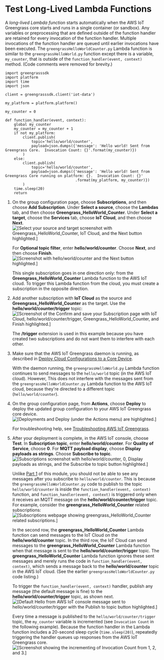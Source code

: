 # Test Long\-Lived Lambda Functions<a name="long-testing"></a>

A *long\-lived Lambda function* starts automatically when the AWS IoT Greengrass core starts and runs in a single container \(or sandbox\)\. Any variables or preprocessing that are defined outside of the function handler are retained for every invocation of the function handler\. Multiple invocations of the function handler are queued until earlier invocations have been executed\. The `greengrassHelloWorldCounter.py` Lambda function is similar to the `greengrassHelloWorld.py` function except there is a variable, `my_counter`, that is outside of the `function_handler(event, context)` method\. \(Code comments were removed for brevity\.\)

```
import greengrasssdk
import platform
import time
import json

client = greengrasssdk.client('iot-data')

my_platform = platform.platform()

my_counter = 0

def function_handler(event, context):
    global my_counter
    my_counter = my_counter + 1
    if not my_platform:
        client.publish(
            topic='hello/world/counter',
            payload=json.dumps({'message': 'Hello world! Sent from Greengrass Core.  Invocation Count: {}'.format(my_counter)})
        )
    else:
        client.publish(
            topic='hello/world/counter',
            payload=json.dumps({'message': 'Hello world! Sent from Greengrass Core running on platform: {}.  Invocation Count: {}'
                                .format(my_platform, my_counter)})
        )
    time.sleep(20)
    return
```

1. On the group configuration page, choose **Subscriptions**, and then choose **Add Subscription**\. Under **Select a source**, choose the **Lambdas** tab, and then choose **Greengrass\_HelloWorld\_Counter**\. Under **Select a target**, choose the **Services** tab, choose **IoT Cloud**, and then choose **Next**\.  
![\[Select your source and target screenshot with Greengrass_HelloWorld_Counter, IoT Cloud, and the Next button highlighted.\]](http://docs.aws.amazon.com/greengrass/latest/developerguide/images/gg-get-started-052.png)

   For **Optional topic filter**, enter **hello/world/counter**\. Choose **Next**, and then choose **Finish**\.  
![\[Screenshot with hello/world/counter and the Next button highlighted.\]](http://docs.aws.amazon.com/greengrass/latest/developerguide/images/gg-get-started-053.png)

   This single subscription goes in one direction only: from the **Greengrass\_HelloWorld\_Counter** Lambda function to the AWS IoT cloud\. To trigger this Lambda function from the cloud, you must create a subscription in the opposite direction\.

1. Add another subscription with **IoT Cloud** as the source and **Greengrass\_HelloWorld\_Counter** as the target\. Use the **hello/world/counter/trigger** topic:  
![\[Screenshot of the Confirm and save your Subscription page with IoT Cloud, hello/world/counter/trigger, Greengrass_HelloWorld_Counter, and Finish highlighted.\]](http://docs.aws.amazon.com/greengrass/latest/developerguide/images/gg-get-started-054.png)

   The **/trigger** extension is used in this example because you have created two subscriptions and do not want them to interfere with each other\.

1. Make sure that the AWS IoT Greengrass daemon is running, as described in [Deploy Cloud Configurations to a Core Device](configs-core.md)\.

   With the daemon running, the `greengrassHelloWorld.py` Lambda function continues to send messages to the `hello/world` topic \(in the AWS IoT cloud\)\. However, This does not interfere with the messages sent from the `greengrassHelloWorldCounter.py` Lambda function to the AWS IoT cloud, because they're directed to a different topic \(`hello/world/counter`\)\.

1. On the group configuration page, from **Actions**, choose **Deploy** to deploy the updated group configuration to your AWS IoT Greengrass core device\.   
![\[Deployments and Deploy (under the Actions menu) are highlighted.\]](http://docs.aws.amazon.com/greengrass/latest/developerguide/images/gg-get-started-055.png)

   For troubleshooting help, see [Troubleshooting AWS IoT Greengrass](gg-troubleshooting.md)\.

1. After your deployment is complete, in the AWS IoT console, choose **Test**\. In **Subscription topic**, enter **hello/world/counter**\. For **Quality of Service**, choose **0**\. For **MQTT payload display**, choose **Display payloads as strings**\. Choose **Subscribe to topic**\.  
![\[Subscriptions screenshot with hello/world/counter, 0, Display payloads as strings, and the Subscribe to topic button highlighted.\]](http://docs.aws.amazon.com/greengrass/latest/developerguide/images/gg-get-started-056.png)

   Unlike [Part 1](module3-I.md) of this module, you should not be able to see any messages after you subscribe to `hello/world/counter`\. This is because the `greengrassHelloWorldCounter.py` code to publish to the topic `hello/world/counter` is inside the `function_handler(event, context)` function, and `function_handler(event, context)` is triggered only when it receives an MQTT message on the **hello/world/counter/trigger** topic\. For example, consider the **greengrass\_HelloWorld\_Counter** related subscriptions:  
![\[Subscriptions webpage showing greengrass_HelloWorld_Counter related subscriptions.\]](http://docs.aws.amazon.com/greengrass/latest/developerguide/images/gg-get-started-056.5.png)

   In the second row, the **greengrass\_HelloWorld\_Counter** Lambda function can send messages to the IoT Cloud on the **hello/world/counter** topic\. In the third row, the IoT Cloud can send messages to the **greengrass\_HelloWorld\_Counter** Lambda function when that message is sent to the **hello/world/counter/trigger** topic\. The **greengrass\_HelloWorld\_Counter** Lambda function ignores these sent messages and merely runs the code in `function_handler(event, context)`, which sends a message back to the **hello/world/counter** topic in the AWS IoT cloud\. \(See the earlier `greengrassHelloWorldCounter.py` code listing\.\)

   To trigger the `function_handler(event, context)` handler, publish any message \(the default message is fine\) to the **hello/world/counter/trigger** topic, as shown next\.  
![\[Default Hello from AWS IoT console message sent to hello/world/counter/trigger with the Publish to topic button highlighted.\]](http://docs.aws.amazon.com/greengrass/latest/developerguide/images/gg-get-started-057.png)

   Every time a message is published to the `hello/world/counter/trigger` topic, the `my_counter` variable is incremented \(see `Invocation Count` in the following example\)\. Because the function handler in the Lambda function includes a 20\-second sleep cycle \(`time.sleep(20)`\), repeatedly triggering the handler queues up responses from the AWS IoT Greengrass core\.  
![\[Screenshot showing the incrementing of Invocation Count from 1, 2, and 3.\]](http://docs.aws.amazon.com/greengrass/latest/developerguide/images/gg-get-started-058.png)